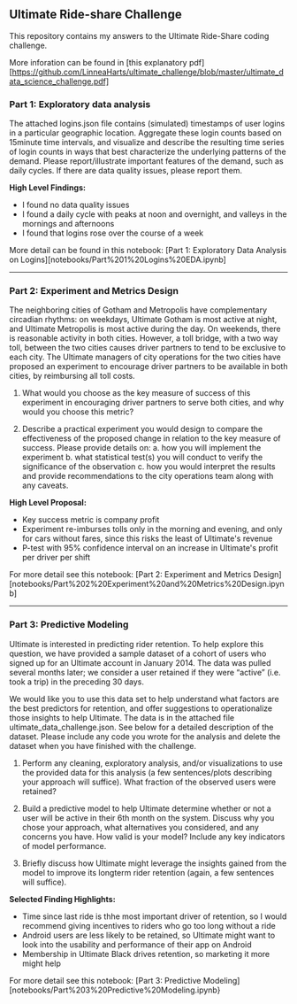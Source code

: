 ## Ultimate Ride-share Challenge

This repository contains my answers to the Ultimate Ride-Share coding challenge.

More inforation can be found in [this explanatory pdf][https://github.com/LinneaHarts/ultimate_challenge/blob/master/ultimate_data_science_challenge.pdf]

### Part 1: Exploratory data analysis ###

The attached logins.json file contains (simulated) timestamps of user logins in a particular geographic location. Aggregate these login counts based on 15minute time intervals, and visualize and describe the resulting time series of login counts in ways that best characterize the underlying patterns of the demand. Please report/illustrate important features of the demand, such as daily cycles. If there are data quality issues, please report them.

__High Level Findings:__
* I found no data quality issues
* I found a daily cycle with peaks at noon and overnight, and valleys in the mornings and afternoons
* I found that logins rose over the course of a week

More detail can be found in this notebook: [Part 1: Exploratory Data Analysis on Logins][notebooks/Part%201%20Logins%20EDA.ipynb]

-------------

### Part 2: Experiment and Metrics Design ###

The neighboring cities of Gotham and Metropolis have complementary circadian rhythms: on weekdays, Ultimate Gotham is most active at night, and Ultimate Metropolis is most active during the day. On weekends, there is reasonable activity in both cities. However, a toll bridge, with a two way toll, between the two cities causes driver partners to tend to be exclusive to each city. The Ultimate managers of city operations for the two cities have proposed an experiment to encourage driver partners to be available in both cities, by reimbursing all toll costs.

1. What would you choose as the key measure of success of this experiment in encouraging driver partners to serve both cities, and why would you choose this metric?

2. Describe a practical experiment you would design to compare the effectiveness of the proposed change in relation to the key measure of success. Please provide details on:
a. how you will implement the experiment
b. what statistical test(s) you will conduct to verify the significance of the observation
c. how you would interpret the results and provide recommendations to the city operations team along with any caveats.

__High Level Proposal:__
* Key success metric is company profit
* Experiment re-imburses tolls only in the morning and evening, and only for cars without fares, since this risks the least of Ultimate's revenue
* P-test with 95% confidence interval on an increase in Ultimate's profit per driver per shift

For more detail see this notebook: [Part 2: Experiment and Metrics Design][notebooks/Part%202%20Experiment%20and%20Metrics%20Design.ipynb]

-------------

### Part 3: Predictive Modeling ###

Ultimate is interested in predicting rider retention. To help explore this question, we have provided a sample dataset of a cohort of users who signed up for an Ultimate account in January 2014. The data was pulled several months later; we consider a user retained if they were “active” (i.e. took a trip) in the preceding 30 days.

We would like you to use this data set to help understand what factors are the best predictors for retention, and offer suggestions to operationalize those insights to help Ultimate. The data is in the attached file ultimate_data_challenge.json. See below for a detailed
description of the dataset. Please include any code you wrote for the analysis and delete the dataset when you have finished with the challenge.

1. Perform any cleaning, exploratory analysis, and/or visualizations to use the provided data for this analysis (a few sentences/plots describing your approach will suffice). What fraction of the observed users were retained?

2. Build a predictive model to help Ultimate determine whether or not a user will be active in their 6th month on the system. Discuss why you chose your approach, what alternatives you considered, and any concerns you have. How valid is your model? Include any key indicators of model performance.

3. Briefly discuss how Ultimate might leverage the insights gained from the model to improve its longterm rider retention (again, a few sentences will suffice).

__Selected Finding Highlights:__
* Time since last ride is thhe most important driver of retention, so I would recommend giving incentives to riders who go too long without a ride
* Android users are less likely to be retained, so Ultimate might want to look into the usability and performance of their app on Android
* Membership in Ultimate Black drives retention, so marketing it more might help

For more detail see this notebook: [Part 3: Predictive Modeling][notebooks/Part%203%20Predictive%20Modeling.ipynb}
